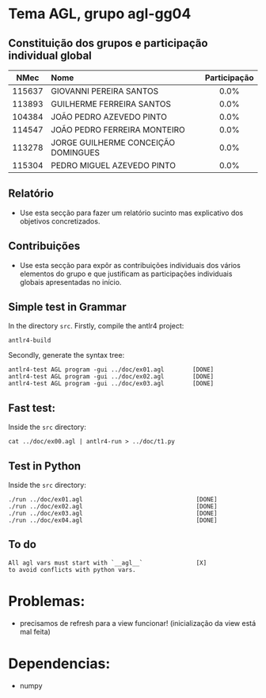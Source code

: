# Tema **AGL**, grupo **agl-gg04**
## Constituição dos grupos e participação individual global

| NMec | Nome | Participação |
|:---:|:---|:---:|
| 115637 | GIOVANNI PEREIRA SANTOS | 0.0% |
| 113893 | GUILHERME FERREIRA SANTOS | 0.0% |
| 104384 | JOÃO PEDRO AZEVEDO PINTO | 0.0% |
| 114547 | JOÃO PEDRO FERREIRA MONTEIRO | 0.0% |
| 113278 | JORGE GUILHERME CONCEIÇÃO DOMINGUES | 0.0% |
| 115304 | PEDRO MIGUEL AZEVEDO PINTO | 0.0% |

## Relatório

- Use esta secção para fazer um relatório sucinto mas explicativo dos objetivos concretizados.

## Contribuições

- Use esta secção para expôr as contribuições individuais dos vários elementos do grupo e que
  justificam as participações individuais globais apresentadas no início.

## Simple test in Grammar
In the directory `src`. Firstly, compile the antlr4 project:
```
antlr4-build
```
Secondly, generate the syntax tree: 
```
antlr4-test AGL program -gui ../doc/ex01.agl        [DONE]
antlr4-test AGL program -gui ../doc/ex02.agl        [DONE]
antlr4-test AGL program -gui ../doc/ex03.agl        [DONE]
```

## Fast test: 
Inside the `src` directory:
```
cat ../doc/ex00.agl | antlr4-run > ../doc/t1.py
```

## Test in Python
Inside the `src` directory:
```
./run ../doc/ex01.agl                                [DONE]
./run ../doc/ex02.agl                                [DONE]
./run ../doc/ex03.agl                                [DONE]
./run ../doc/ex04.agl                                [DONE]
```

## To do

```
All agl vars must start with `__agl__`               [X]
to avoid conflicts with python vars.
```



# Problemas:
 - precisamos de refresh para a view funcionar! (inicialização da view está mal feita)


# Dependencias:
 - numpy 